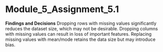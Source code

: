 # Module_5_Assignment_5.1
**Findings and Decisions**
  Dropping rows with missing values significantly reduces the dataset size, which may not be desirable.
  Dropping columns with missing values can result in loss of important features.
  Replacing missing values with mean/mode retains the data size but may introduce bias.
